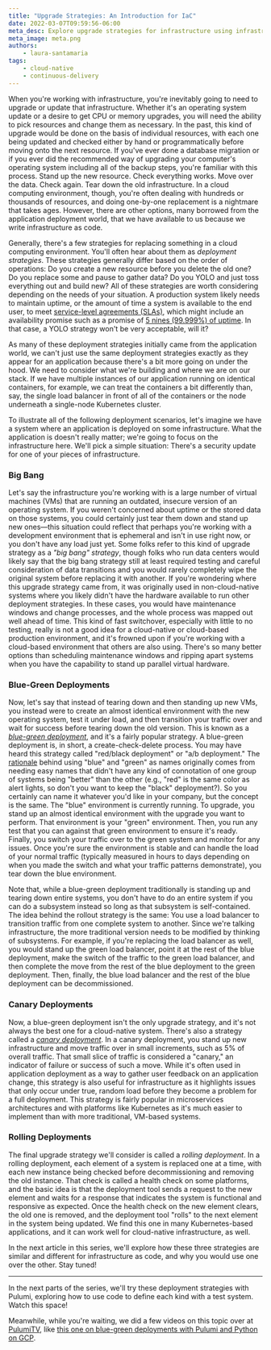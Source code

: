 ```yaml
---
title: "Upgrade Strategies: An Introduction for IaC"
date: 2022-03-07T09:59:56-06:00
meta_desc: Explore upgrade strategies for infrastructure using infrastructure as code in part 1 of this series.
meta_image: meta.png
authors:
    - laura-santamaria
tags:
    - cloud-native
    - continuous-delivery
---
```


When you're working with infrastructure, you're inevitably going to need to upgrade or update that infrastructure. Whether it's an operating system update or a desire to get CPU or memory upgrades, you will need the ability to pick resources and change them as necessary. In the past, this kind of upgrade would be done on the basis of individual resources, with each one being updated and checked either by hand or programmatically before moving onto the next resource. If you've ever done a database migration or if you ever did the recommended way of upgrading your computer's operating system including all of the backup steps, you're familiar with this process. Stand up the new resource. Check everything works. Move over the data. Check again. Tear down the old infrastructure. In a cloud computing environment, though, you're often dealing with hundreds or thousands of resources, and doing one-by-one replacement is a nightmare that takes ages. However, there are other options, many borrowed from the application deployment world, that we have available to us because we write infrastructure as code.

<!-- more -->

Generally, there's a few strategies for replacing something in a cloud computing environment. You'll often hear about them as _deployment strategies_. These strategies generally differ based on the order of operations: Do you create a new resource before you delete the old one? Do you replace some and pause to gather data? Do you YOLO and just toss everything out and build new? All of these strategies are worth considering depending on the needs of your situation. A production system likely needs to maintain uptime, or the amount of time a system is available to the end user, to meet [service-level agreements (SLAs)](https://cloud.google.com/blog/products/devops-sre/sre-fundamentals-sli-vs-slo-vs-sla), which might include an availability promise such as a promise of [5 nines (99.999%) of uptime](https://www.atlassian.com/blog/statuspage/high-availability). In that case, a YOLO strategy won't be very acceptable, will it?

As many of these deployment strategies initially came from the application world, we can't just use the same deployment strategies exactly as they appear for an application because there's a bit more going on under the hood. We need to consider what we're building and where we are on our stack. If we have multiple instances of our application running on identical containers, for example, we can treat the containers a bit differently than, say, the single load balancer in front of all of the containers or the node underneath a single-node Kubernetes cluster.

To illustrate all of the following deployment scenarios, let's imagine we have a system where an application is deployed on some infrastructure. What the application is doesn't really matter; we're going to focus on the infrastructure here. We'll pick a simple situation: There's a security update for one of your pieces of infrastructure.

### Big Bang

Let's say the infrastructure you're working with is a large number of virtual machines (VMs) that are running an outdated, insecure version of an operating system. If you weren't concerned about uptime or the stored data on those systems, you could certainly just tear them down and stand up new ones—this situation could reflect that perhaps you're working with a development environment that is ephemeral and isn't in use right now, or you don't have any load just yet. Some folks refer to this kind of upgrade strategy as a _"big bang" strategy_, though folks who run data centers would likely say that the big bang strategy still at least required testing and careful consideration of data transitions and you would rarely completely wipe the original system before replacing it with another. If you're wondering where this upgrade strategy came from, it was originally used in non-cloud-native systems where you likely didn't have the hardware available to run other deployment strategies. In these cases, you would have maintenance windows and change processes, and the whole process was mapped out well ahead of time. This kind of fast switchover, especially with little to no testing, really is not a good idea for a cloud-native or cloud-based production environment, and it's frowned upon if you're working with a cloud-based environment that others are also using. There's so many better options than scheduling maintenance windows and ripping apart systems when you have the capability to stand up parallel virtual hardware.

### Blue-Green Deployments

Now, let's say that instead of tearing down and then standing up new VMs, you instead were to create an almost identical environment with the new operating system, test it under load, and then transition your traffic over and wait for success before tearing down the old version. This is known as a [_blue-green deployment_](https://martinfowler.com/bliki/BlueGreenDeployment.html), and it's a fairly popular strategy. A blue-green deployment is, in short, a create-check-delete process. You may have heard this strategy called "red/black deployment" or "a/b deployment." The [rationale](https://gitlab.com/-/snippets/1846041) behind using "blue" and "green" as names originally comes from needing easy names that didn't have any kind of connotation of one group of systems being "better" than the other (e.g., "red" is the same color as alert lights, so don't you want to keep the "black" deployment?). So you certainly can name it whatever you'd like in your company, but the concept is the same. The "blue" environment is currently running. To upgrade, you stand up an almost identical environment with the upgrade you want to perform. That environment is your "green" environment. Then, you run any test that you can against that green environment to ensure it's ready. Finally, you switch your traffic over to the green system and monitor for any issues. Once you're sure the environment is stable and can handle the load of your normal traffic (typically measured in hours to days depending on when you made the switch and what your traffic patterns demonstrate), you tear down the blue environment.

Note that, while a blue-green deployment traditionally is standing up and tearing down entire systems, you don't have to do an entire system if you can do a subsystem instead so long as that subsystem is self-contained. The idea behind the rollout strategy is the same: You use a load balancer to transition traffic from one complete system to another. Since we're talking infrastructure, the more traditional version needs to be modified by thinking of subsystems. For example, if you're replacing the load balancer as well, you would stand up the green load balancer, point it at the rest of the blue deployment, make the switch of the traffic to the green load balancer, and then complete the move from the rest of the blue deployment to the green deployment. Then, finally, the blue load balancer and the rest of the blue deployment can be decommissioned.

### Canary Deployments

Now, a blue-green deployment isn't the only upgrade strategy, and it's not always the best one for a cloud-native system. There's also a strategy called a [_canary deployment_](https://martinfowler.com/bliki/CanaryRelease.html). In a canary deployment, you stand up new infrastructure and move traffic over in small increments, such as 5% of overall traffic. That small slice of traffic is considered a "canary," an indicator of failure or success of such a move. While it's often used in application deployment as a way to gather user  feedback on an application change, this strategy is also useful for infrastructure as it highlights issues that only occur under true, random load before they become a problem for a full deployment. This strategy is fairly popular in microservices architectures and with platforms like Kubernetes as it's much easier to implement than with more traditional, VM-based systems.

### Rolling Deployments

The final upgrade strategy we'll consider is called a _rolling deployment_. In a rolling deployment, each element of a system is replaced one at a time, with each new instance being checked before decommissioning and removing the old instance. That check is called a health check on some platforms, and the basic idea is that the deployment tool sends a request to the new element and waits for a response that indicates the system is functional and responsive as expected. Once the health check on the new element clears, the old one is removed, and the deployment tool "rolls" to the next element in the system being updated. We find this one in many Kubernetes-based applications, and it can work well for cloud-native infrastructure, as well.

In the next article in this series, we'll explore how these three strategies are similar and different for infrastructure as code, and why you would use one over the other. Stay tuned!

---

In the next parts of the series, we'll try these deployment strategies with Pulumi, exploring how to use code to define each kind with a test system. Watch this space!

Meanwhile, while you're waiting, we did a few videos on this topic over at [PulumiTV](https://www.youtube.com/c/PulumiTV/featured), like [this one on blue-green deployments with Pulumi and Python on GCP](https://www.youtube.com/watch?v=vviIVCloMKQ&t=1s).
